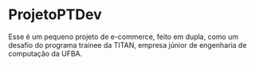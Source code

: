 # ProjetoPTDev

Esse é um pequeno projeto de e-commerce, feito em dupla, como um desafio do programa trainee da TITAN, empresa júnior de engenharia de computação da UFBA.
